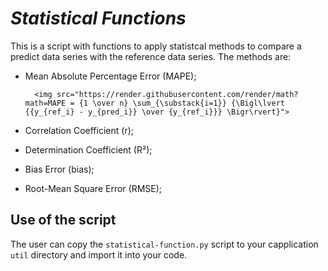 # *Statistical Functions*

This is a script with functions to apply statistcal methods to compare a predict data series with the reference data series. The methods are:

* Mean Absolute Percentage Error (MAPE);

		<img src="https://render.githubusercontent.com/render/math?math=MAPE = {1 \over n} \sum_{\substack{i=1}} {\Bigl\lvert {{y_{ref_i} - y_{pred_i}} \over {y_{ref_i}}} \Bigr\rvert}">

* Correlation Coefficient (r);



* Determination Coefficient (R²);



* Bias Error (bias);



* Root-Mean Square Error (RMSE);



## Use of the script

The user can copy the `statistical-function.py` script to your capplication `util` directory and import it into your code.
